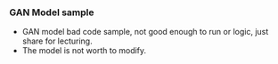 ### GAN Model sample

- GAN model bad code sample, not good enough to run or logic, just share for lecturing.
- The model is not worth to modify.
